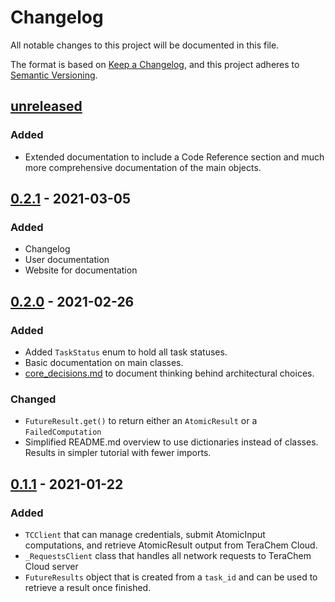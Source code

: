 # Changelog

All notable changes to this project will be documented in this file.

The format is based on [Keep a Changelog](https://keepachangelog.com/en/1.0.0/), and this project adheres to [Semantic Versioning](https://semver.org/spec/v2.0.0.html).

## [unreleased]

### Added

- Extended documentation to include a Code Reference section and much more comprehensive documentation of the main objects.

## [0.2.1] - 2021-03-05

### Added

- Changelog
- User documentation
- Website for documentation

## [0.2.0] - 2021-02-26

### Added

- Added `TaskStatus` enum to hold all task statuses.
- Basic documentation on main classes.
- [core_decisions.md] to document thinking behind architectural choices.

### Changed

- `FutureResult.get()` to return either an `AtomicResult` or a `FailedComputation`
- Simplified README.md overview to use dictionaries instead of classes. Results in simpler tutorial with fewer imports.

## [0.1.1] - 2021-01-22

### Added

- `TCClient` that can manage credentials, submit AtomicInput computations, and retrieve AtomicResult output from TeraChem Cloud.
- `_RequestsClient` class that handles all network requests to TeraChem Cloud server
- `FutureResults` object that is created from a `task_id` and can be used to retrieve a result once finished.

[unreleased]: https://github.com/mtzgroup/tccloud/compare/0.2.0...HEAD
[0.2.1]: https://github.com/mtzgroup/tccloud/releases/tag/0.2.1
[0.2.0]: https://github.com/mtzgroup/tccloud/releases/tag/0.2.0
[0.1.1]: https://github.com/mtzgroup/tccloud/releases/tag/0.1.1
[core_decisions.md]: https://github.com/mtzgroup/tccloud/blob/develop/docs/development/core_decisions.md
